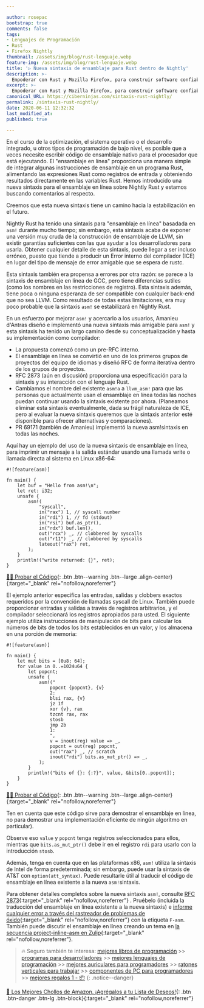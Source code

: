 ```yaml
---

author: rosepac
bootstrap: true
comments: false
tags:
- Lenguajes de Programación
- Rust
- Firefox Nightly
thumbnail: /assets/img/blog/rust-lenguaje.webp
feature-img: /assets/img/blog/rust-lenguaje.webp
title: '▷ Nueva sintaxis de ensamblaje para Rust dentro de Nightly'
description: >-
  Empoderar con Rust y Mozilla Firefox, para construir software confiable y eficiente.
excerpt: >-
  Empoderar con Rust y Mozilla Firefox, para construir software confiable y eficiente.
canonical_URL: https://ciberninjas.com/sintaxis-rust-nightly/
permalink: /sintaxis-rust-nightly/
date: 2020-06-11 12:32:32
last_modified_at: 
published: true

---
```


En el curso de la optimización, el sistema operativo o el desarrollo integrado, u otros tipos de programación de bajo nivel, es posible que a veces necesite escribir código de ensamblaje nativo para el procesador que está ejecutando. El "ensamblaje en línea" proporciona una manera simple de integrar algunas instrucciones de ensamblaje en un programa Rust, alimentando las expresiones Rust como registros de entrada y obteniendo resultados directamente en las variables Rust. Hemos introducido una nueva sintaxis para el ensamblaje en línea sobre Nightly Rust y estamos buscando comentarios al respecto.

Creemos que esta nueva sintaxis tiene un camino hacia la estabilización en el futuro.

Nightly Rust ha tenido una sintaxis para "ensamblaje en línea" basadada en `asm!` durante mucho tiempo; sin embargo, esta sintaxis acaba de exponer una versión muy cruda de la construcción de ensamblaje de LLVM, sin existir garantías suficientes con las que ayudar a los desarrolladores para usarla. Obtener cualquier detalle de esta sintaxis, puede llegar a ser incluso erróneo, puesto que tiende a producir un Error interno del compilador (ICE) en lugar del tipo de mensaje de error amigable que se espera de rustc.

Esta sintaxis también era propensa a errores por otra razón: se parece a la sintaxis de ensamblaje en línea de GCC, pero tiene diferencias sutiles (como los nombres en las restricciones de registro). Esta sintaxis además, tiene poca o ninguna esperanza de ser compatible con cualquier back-end que no sea LLVM. Como resultado de todas estas limitaciones, era muy poco probable que la sintaxis `asm!` se estabilizará en Nightly Rust.

En un esfuerzo por mejorar `asm!` y acercarlo a los usuarios, Amanieu d'Antras diseñó e implementó una nueva sintaxis más amigable para `asm!` y esta sintaxis ha tenido un largo camino desde su conceptualización y hasta su implementación como compilador:

- La propuesta comenzó como un pre-RFC interno.
- El ensamblaje en línea se convirtió en uno de los primeros grupos de proyectos del equipo de idiomas y diseñó RFC de forma iterativa dentro de los grupos de proyectos.
- RFC 2873 (aún en discusión) proporciona una especificación para la sintaxis y su interacción con el lenguaje Rust.
- Cambiamos el nombre del existente `asm!a` a `llvm_asm!` para que las personas que actualmente usan el ensamblaje en línea todas las noches puedan continuar usando la sintaxis existente por ahora. (Planeamos eliminar esta sintaxis eventualmente, dada su frágil naturaleza de ICE, pero al evaluar la nueva sintaxis queremos que la sintaxis anterior esté disponible para ofrecer alternativas y comparaciones).
- PR 69171 (también de Amanieu) implementó la nueva asm!sintaxis en todas las noches.

Aquí hay un ejemplo del uso de la nueva sintaxis de ensamblaje en línea, para imprimir un mensaje a la salida estándar usando una llamada write o llamada directa al sistema en Linux x86-64:

```
#![feature(asm)]

fn main() {
    let buf = "Hello from asm!\n";
    let ret: i32;
    unsafe {
        asm!(
            "syscall",
            in("rax") 1, // syscall number
            in("rdi") 1, // fd (stdout)
            in("rsi") buf.as_ptr(),
            in("rdx") buf.len(),
            out("rcx") _, // clobbered by syscalls
            out("r11") _, // clobbered by syscalls
            lateout("rax") ret,
        );
    }
    println!("write returned: {}", ret);
}
```

[👨‍💻 Probar el Código](https://play.rust-lang.org/?version=nightly&mode=release&edition=2018&gist=e983a5f5cffa51f4320f1176465d3a56){: .btn .btn--warning .btn--large .align-center}{:target="_blank" rel="nofollow,noreferrer"}

El ejemplo anterior especifica las entradas, salidas y clobbers exactos requeridos por la convención de llamadas syscall de Linux. También puede proporcionar entradas y salidas a través de registros arbitrarios, y el compilador seleccionará los registros apropiados para usted. El siguiente ejemplo utiliza instrucciones de manipulación de bits para calcular los números de bits de todos los bits establecidos en un valor, y los almacena en una porción de memoria:

```
#![feature(asm)]

fn main() {
    let mut bits = [0u8; 64];
    for value in 0..=1024u64 {
        let popcnt;
        unsafe {
            asm!("
                popcnt {popcnt}, {v}
                2:
                blsi rax, {v}
                jz 1f
                xor {v}, rax
                tzcnt rax, rax
                stosb
                jmp 2b
                1:
                ",
                v = inout(reg) value => _,
                popcnt = out(reg) popcnt,
                out("rax") _, // scratch
                inout("rdi") bits.as_mut_ptr() => _,
            );
        }
        println!("bits of {}: {:?}", value, &bits[0..popcnt]);
    }
}
```

[👨‍💻 Probar el Código](https://play.rust-lang.org/?version=nightly&mode=release&edition=2018&gist=38874735e48aa20289f23f5a3cbeae0c){: .btn .btn--warning .btn--large .align-center}{:target="_blank" rel="nofollow,noreferrer"}

Ten en cuenta que este código sirve para demostrar el ensamblaje en línea, no para demostrar una implementación eficiente de ningún algoritmo en particular).

Observe eso `value` y `popcnt` tenga registros seleccionados para ellos, mientras que `bits.as_mut_ptr()` debe ir en el registro `rdi` para usarlo con la introducción `stosb`.

Además, tenga en cuenta que en las plataformas x86, `asm!` utiliza la sintaxis de Intel de forma predeterminada; sin embargo, puede usar la sintaxis de AT&T con `option(att_syntax)`. Puede resultarle útil al traducir el código de ensamblaje en línea existente a la nueva `asm!`sintaxis.

Para obtener detalles completos sobre la nueva sintaxis `asm!`, consulte [RFC 2873](https://github.com/Amanieu/rfcs/blob/inline-asm/text/0000-inline-asm.md){:target="_blank" rel="nofollow,noreferrer"} . Pruébelo (incluida la traducción del ensamblaje en línea existente a la nueva sintaxis) e [informe cualquier error a través del rastreador de problemas de óxido](https://github.com/rust-lang/rust/issues/){:target="_blank" rel="nofollow,noreferrer"} con la etiqueta `F-asm`. También puede discutir el ensamblaje en línea creando un tema en [la secuencia project-inline-asm en Zulip](https://rust-lang.zulipchat.com/#narrow/stream/216763-project-inline-asm){:target="_blank" rel="nofollow,noreferrer"}.

> 🔥 Seguro también te interesa: [mejores libros de programación](/programar/) >> [programas para desarrolladores](/mejores-sistemas-operativos-para-hackear/) >> [mejores lenguajes de programación](/15-mejores-lenguajes-programacion/) >> [mejores auriculares para programadores](/auriculares-dise%C3%B1o/) >> [ratones verticales para trabajar](/teclados-ratones-dise%C3%B1o/) >> [componentes de PC para programadores](/ordenadores-componentes/) >> [mejores regalos 1 - 📦](/black-friday-amazon/)
{: .notice--danger}

[🛒 Los Mejores Chollos de Amazon, ¡Agrégalos a tu Lista de Deseos!](https://www.amazon.es/shop/cibercursos "Los Mejores Chollos de Amazon, Ofertas Flash, Black Monday y Amazon Prime Day"){: .btn .btn-danger .btn-lg .btn-block}{:target="_blank" rel="nofollow,noreferrer"}